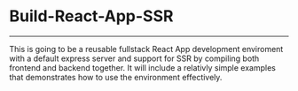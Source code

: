 # Build-React-App-SSR

---

This is going to be a reusable fullstack React App development enviroment with a default express server and support for SSR by compiling both frontend and backend together. It will include a relativly simple examples that demonstrates how to use the environment effectively.
